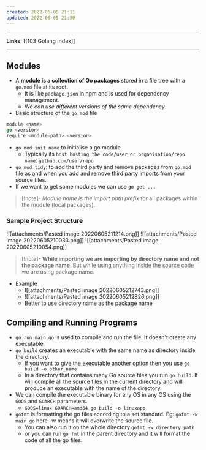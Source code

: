 ```yaml
---
created: 2022-06-05 21:11
updated: 2022-06-05 21:30
---
```

---
**Links**: [[103 Golang Index]]

---
## Modules
- A **module is a collection of Go packages** stored in a file tree with a `go.mod` file at its root.
	- It is like `package.json` in npm and is used for dependency management.
	- We *can use different versions of the same dependency*.
- Basic structure of the `go.mod` file
```go
module <name>
go <version>
require <module-path> <version>
```
- `go mod init name` to initialise a go module
	- Typically its `host hosting the code/user or organisation/repo name`: `github.com/user/repo`
- `go mod tidy`: to add the third party and remove packages from `go.mod` file as and when you add and remove third party imports from your source files.
- If we want to get some modules we can use `go get ...` 

> [!note]- *Module name is the import path prefix* for all packages within the module (local packages).

### Sample Project Structure
![[attachments/Pasted image 20220605211214.png]]
![[attachments/Pasted image 20220605210033.png]]
![[attachments/Pasted image 20220605210054.png]]

> [!note]- **While importing we are importing by directory name and not the package name**. But while using anything inside the source code we are using package name.

- Example
	- ![[attachments/Pasted image 20220605212743.png]]
	- ![[attachments/Pasted image 20220605212826.png]]
	- Better to use directory name as the package name

## Compiling and Running Programs
- `go run main.go` is used to compile and run the file. It doesn't create any executable.
- `go build` creates an executable with the same name as directory inside the directory. 
	- If you want to give the executable another option then you use `go build -o other_name`
	- In a directory that contains many Go source files you run `go build`. It will compile all the source files in the current directory and will produce an executable with the name of the directory.
- We can compile the executable binary for any OS in any OS using the `GOOS` and `GOARCH` parameters.
	- `GOOS=linux GOARCH=amd64 go build -o linuxapp`
- `gofmt` is formatting the go files according to a set standard. Eg: `gofmt -w main.go` here -w means it will overwrite the source file.
	- You can also run it on the whole directory `gofmt -w directory_path`
	- or you can run `go fmt` in the parent directory and it will format the code of all the go files.